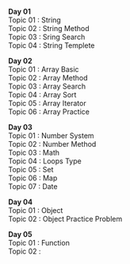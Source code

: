
<b> Day 01 </b> <br>
    Topic 01 : String <br>
    Topic 02 : String Method <br>
    Topic 03 : Sring Search <br>
    Topic 04 : String Templete <br>
    
<b> Day 02 </b> <br>
    Topic 01 : Array Basic <br>
    Topic 02 : Array Method <br>
    Topic 03 : Array Search <br>
    Topic 04 : Array Sort <br>
    Topic 05 : Array Iterator <br>
    Topic 06 : Array Practice <br>

<b> Day 03 </b> <br>
    Topic 01 : Number System <br>
    Topic 02 : Number Method <br>
    Topic 03 : Math <br>
    Topic 04 : Loops Type <br>
    Topic 05 : Set <br>
    Topic 06 : Map <br>
    Topic 07 : Date <br>

<b> Day 04 </b> <br>
    Topic 01 : Object <br>
    Topic 02 : Object Practice Problem <br>
    
<b> Day 05 </b> <br>
    Topic 01 : Function <br>
    Topic 02 : <br>